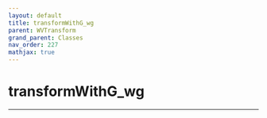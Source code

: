 ```yaml
---
layout: default
title: transformWithG_wg
parent: WVTransform
grand_parent: Classes
nav_order: 227
mathjax: true
---
```


#  transformWithG_wg




---

